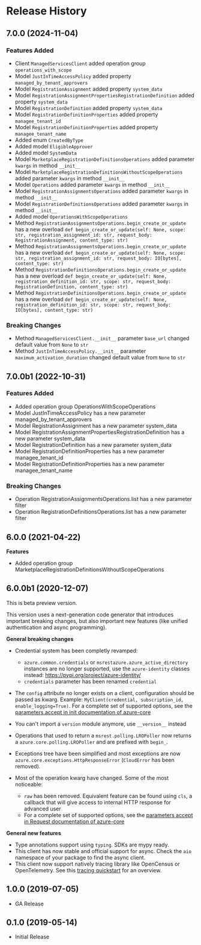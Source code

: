 # Release History

## 7.0.0 (2024-11-04)

### Features Added

  - Client `ManagedServicesClient` added operation group `operations_with_scope`
  - Model `JustInTimeAccessPolicy` added property `managed_by_tenant_approvers`
  - Model `RegistrationAssignment` added property `system_data`
  - Model `RegistrationAssignmentPropertiesRegistrationDefinition` added property `system_data`
  - Model `RegistrationDefinition` added property `system_data`
  - Model `RegistrationDefinitionProperties` added property `managee_tenant_id`
  - Model `RegistrationDefinitionProperties` added property `managee_tenant_name`
  - Added enum `CreatedByType`
  - Added model `EligibleApprover`
  - Added model `SystemData`
  - Model `MarketplaceRegistrationDefinitionsOperations` added parameter `kwargs` in method `__init__`
  - Model `MarketplaceRegistrationDefinitionsWithoutScopeOperations` added parameter `kwargs` in method `__init__`
  - Model `Operations` added parameter `kwargs` in method `__init__`
  - Model `RegistrationAssignmentsOperations` added parameter `kwargs` in method `__init__`
  - Model `RegistrationDefinitionsOperations` added parameter `kwargs` in method `__init__`
  - Added model `OperationsWithScopeOperations`
  - Method `RegistrationAssignmentsOperations.begin_create_or_update` has a new overload `def begin_create_or_update(self: None, scope: str, registration_assignment_id: str, request_body: RegistrationAssignment, content_type: str)`
  - Method `RegistrationAssignmentsOperations.begin_create_or_update` has a new overload `def begin_create_or_update(self: None, scope: str, registration_assignment_id: str, request_body: IO[bytes], content_type: str)`
  - Method `RegistrationDefinitionsOperations.begin_create_or_update` has a new overload `def begin_create_or_update(self: None, registration_definition_id: str, scope: str, request_body: RegistrationDefinition, content_type: str)`
  - Method `RegistrationDefinitionsOperations.begin_create_or_update` has a new overload `def begin_create_or_update(self: None, registration_definition_id: str, scope: str, request_body: IO[bytes], content_type: str)`

### Breaking Changes

  - Method `ManagedServicesClient.__init__` parameter `base_url` changed default value from `None` to `str`
  - Method `JustInTimeAccessPolicy.__init__` parameter `maximum_activation_duration` changed default value from `None` to `str`

## 7.0.0b1 (2022-10-31)

### Features Added

  - Added operation group OperationsWithScopeOperations
  - Model JustInTimeAccessPolicy has a new parameter managed_by_tenant_approvers
  - Model RegistrationAssignment has a new parameter system_data
  - Model RegistrationAssignmentPropertiesRegistrationDefinition has a new parameter system_data
  - Model RegistrationDefinition has a new parameter system_data
  - Model RegistrationDefinitionProperties has a new parameter managee_tenant_id
  - Model RegistrationDefinitionProperties has a new parameter managee_tenant_name

### Breaking Changes

  - Operation RegistrationAssignmentsOperations.list has a new parameter filter
  - Operation RegistrationDefinitionsOperations.list has a new parameter filter

## 6.0.0 (2021-04-22)

**Features**

  - Added operation group MarketplaceRegistrationDefinitionsWithoutScopeOperations

## 6.0.0b1 (2020-12-07)

This is beta preview version.

This version uses a next-generation code generator that introduces important breaking changes, but also important new features (like unified authentication and async programming).

**General breaking changes**

- Credential system has been completly revamped:

  - `azure.common.credentials` or `msrestazure.azure_active_directory` instances are no longer supported, use the `azure-identity` classes instead: https://pypi.org/project/azure-identity/
  - `credentials` parameter has been renamed `credential`

- The `config` attribute no longer exists on a client, configuration should be passed as kwarg. Example: `MyClient(credential, subscription_id, enable_logging=True)`. For a complete set of
  supported options, see the [parameters accept in init documentation of azure-core](https://github.com/Azure/azure-sdk-for-python/blob/main/sdk/core/azure-core/CLIENT_LIBRARY_DEVELOPER.md#available-policies)
- You can't import a `version` module anymore, use `__version__` instead
- Operations that used to return a `msrest.polling.LROPoller` now returns a `azure.core.polling.LROPoller` and are prefixed with `begin_`.
- Exceptions tree have been simplified and most exceptions are now `azure.core.exceptions.HttpResponseError` (`CloudError` has been removed).
- Most of the operation kwarg have changed. Some of the most noticeable:

  - `raw` has been removed. Equivalent feature can be found using `cls`, a callback that will give access to internal HTTP response for advanced user
  - For a complete set of
  supported options, see the [parameters accept in Request documentation of azure-core](https://github.com/Azure/azure-sdk-for-python/blob/main/sdk/core/azure-core/CLIENT_LIBRARY_DEVELOPER.md#available-policies)

**General new features**

- Type annotations support using `typing`. SDKs are mypy ready.
- This client has now stable and official support for async. Check the `aio` namespace of your package to find the async client.
- This client now support natively tracing library like OpenCensus or OpenTelemetry. See this [tracing quickstart](https://github.com/Azure/azure-sdk-for-python/tree/main/sdk/core/azure-core-tracing-opentelemetry) for an overview.

## 1.0.0 (2019-07-05)

  - GA Release

## 0.1.0 (2019-05-14)

  - Initial Release
